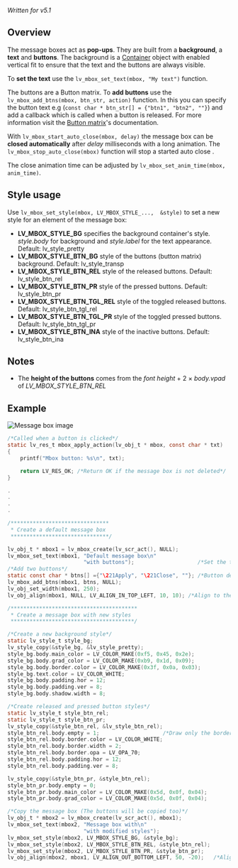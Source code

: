 _Written for v5.1_

## Overview

The message boxes act as **pop-ups**. They are built from a **background**, a **text** and **buttons**. The background is a [Container](/Container) object with enabled vertical fit to ensure that the text and the buttons are always visible.  

To **set the text** use the `lv_mbox_set_text(mbox, "My text")` function.

The buttons are a Button matrix. To **add buttons** use the `lv_mbox_add_btns(mbox, btn_str, action)` function. In this you can specify the button text e.g (`const char * btn_str[] = {"btn1", "btn2", ""}`) and add a callback which is called when a button is released. For more information visit the [Button matrix](https://github.com/littlevgl/lvgl/wiki/Button-matrix)'s documentation.

With `lv_mbox_start_auto_close(mbox, delay)` the message box can be **closed automatically** after _delay_ milliseconds with a long animation. The `lv_mbox_stop_auto_close(mbox)` function will stop a started auto close .

The close animation time can be adjusted by `lv_mbox_set_anim_time(mbox, anim_time)`.

## Style usage

Use `lv_mbox_set_style(mbox, LV_MBOX_STYLE_...,  &style)` to set a new style for an element of the message box:

- **LV_MBOX_STYLE_BG** specifies the background container's style. _style.body_ for background and _style.label_ for the text appearance. Default: lv_style_pretty
- **LV_MBOX_STYLE_BTN_BG** style of the buttons (button matrix) background. Default: lv_style_transp
- **LV_MBOX_STYLE_BTN_REL** style of the released buttons. Default: lv_style_btn_rel
- **LV_MBOX_STYLE_BTN_PR** style of the pressed buttons. Default: lv_style_btn_pr
- **LV_MBOX_STYLE_BTN_TGL_REL** style of the toggled released buttons. Default: lv_style_btn_tgl_rel
- **LV_MBOX_STYLE_BTN_TGL_PR** style of the toggled pressed buttons. Default: lv_style_btn_tgl_pr
- **LV_MBOX_STYLE_BTN_INA** style of the inactive buttons. Default: lv_style_btn_ina

## Notes

- The **height of the buttons** comes from the _font height_ + 2 × _body.vpad_ of _LV_MBOX_STYLE_BTN_REL_

## Example

![Message box image](http://docs.littlevgl.com/img/message-box-lv_mbox.png)
```c
/*Called when a button is clicked*/
static lv_res_t mbox_apply_action(lv_obj_t * mbox, const char * txt)
{
    printf("Mbox button: %s\n", txt);

    return LV_RES_OK; /*Return OK if the message box is not deleted*/
}

.
.
.
.

/*******************************
 * Create a default message box
 *******************************/

lv_obj_t * mbox1 = lv_mbox_create(lv_scr_act(), NULL);
lv_mbox_set_text(mbox1, "Default message box\n"
                        "with buttons");                    /*Set the text*/
/*Add two buttons*/
static const char * btns[] ={"\221Apply", "\221Close", ""}; /*Button description. '\221' lv_btnm like control char*/
lv_mbox_add_btns(mbox1, btns, NULL);
lv_obj_set_width(mbox1, 250);
lv_obj_align(mbox1, NULL, LV_ALIGN_IN_TOP_LEFT, 10, 10); /*Align to the corner*/

/****************************************
 * Create a message box with new styles
 ***************************************/

/*Create a new background style*/
static lv_style_t style_bg;
lv_style_copy(&style_bg, &lv_style_pretty);
style_bg.body.main_color = LV_COLOR_MAKE(0xf5, 0x45, 0x2e);
style_bg.body.grad_color = LV_COLOR_MAKE(0xb9, 0x1d, 0x09);
style_bg.body.border.color = LV_COLOR_MAKE(0x3f, 0x0a, 0x03);
style_bg.text.color = LV_COLOR_WHITE;
style_bg.body.padding.hor = 12;
style_bg.body.padding.ver = 8;
style_bg.body.shadow.width = 8;

/*Create released and pressed button styles*/
static lv_style_t style_btn_rel;
static lv_style_t style_btn_pr;
lv_style_copy(&style_btn_rel, &lv_style_btn_rel);
style_btn_rel.body.empty = 1;                    /*Draw only the border*/
style_btn_rel.body.border.color = LV_COLOR_WHITE;
style_btn_rel.body.border.width = 2;
style_btn_rel.body.border.opa = LV_OPA_70;
style_btn_rel.body.padding.hor = 12;
style_btn_rel.body.padding.ver = 8;

lv_style_copy(&style_btn_pr, &style_btn_rel);
style_btn_pr.body.empty = 0;
style_btn_pr.body.main_color = LV_COLOR_MAKE(0x5d, 0x0f, 0x04);
style_btn_pr.body.grad_color = LV_COLOR_MAKE(0x5d, 0x0f, 0x04);

/*Copy the message box (The buttons will be copied too)*/
lv_obj_t * mbox2 = lv_mbox_create(lv_scr_act(), mbox1);
lv_mbox_set_text(mbox2, "Message box with\n"
                        "with modified styles");
lv_mbox_set_style(mbox2, LV_MBOX_STYLE_BG, &style_bg);
lv_mbox_set_style(mbox2, LV_MBOX_STYLE_BTN_REL, &style_btn_rel);
lv_mbox_set_style(mbox2, LV_MBOX_STYLE_BTN_PR, &style_btn_pr);
lv_obj_align(mbox2, mbox1, LV_ALIGN_OUT_BOTTOM_LEFT, 50, -20);   /*Align according to the previous message box */
```
